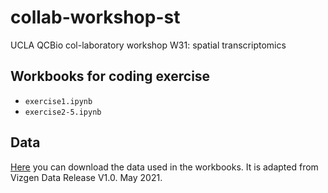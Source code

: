 # collab-workshop-st
UCLA QCBio col-laboratory workshop W31: spatial transcriptomics

## Workbooks for coding exercise
- `exercise1.ipynb`
- `exercise2-5.ipynb`

## Data
[Here](https://drive.google.com/file/d/1zUHtd171abXdFfrVIsdzq2_R92jpIoQr/view?usp=sharing
) you can download the data used in the workbooks. It is adapted from Vizgen Data Release V1.0. May 2021.

